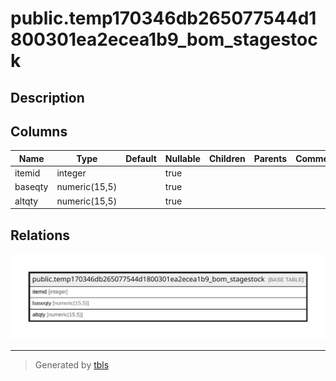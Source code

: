 # public.temp170346db265077544d1800301ea2ecea1b9_bom_stagestock

## Description

## Columns

| Name | Type | Default | Nullable | Children | Parents | Comment |
| ---- | ---- | ------- | -------- | -------- | ------- | ------- |
| itemid | integer |  | true |  |  |  |
| baseqty | numeric(15,5) |  | true |  |  |  |
| altqty | numeric(15,5) |  | true |  |  |  |

## Relations

![er](public.temp170346db265077544d1800301ea2ecea1b9_bom_stagestock.svg)

---

> Generated by [tbls](https://github.com/k1LoW/tbls)
